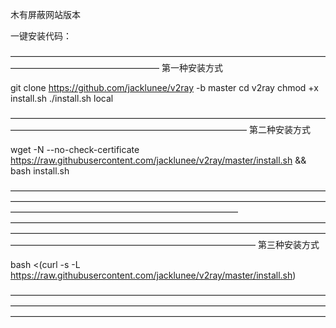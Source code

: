 木有屏蔽网站版本

一键安装代码：

—————————————————————————————————————————————————————
第一种安装方式

git clone https://github.com/jacklunee/v2ray -b master
cd v2ray
chmod +x install.sh
./install.sh local 

———————————————————————————————————————————————————————————————
第二种安装方式

wget -N --no-check-certificate https://raw.githubusercontent.com/jacklunee/v2ray/master/install.sh && bash install.sh

——————————————————————————————————————————————————————————————————————————————————————————————————
————————————————————————————————————————————————————————————————————————————————————————————————————
第三种安装方式

bash <(curl -s -L https://raw.githubusercontent.com/jacklunee/v2ray/master/install.sh)

————————————————————————————————————————————————————————————————————————————————————————————————————————————
